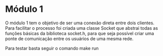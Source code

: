 # Módulo 1
O módulo 1 tem o objetivo de ser uma conexão direta entre dois clientes. Para facilitar o processo foi criada uma classe Socket que abstrai todas as funções básicas da biblioteca socket.h, para que seja possível criar uma ponte de comunicação entre os usuários de uma mesma rede.

Para testar basta seguir o comando make run
